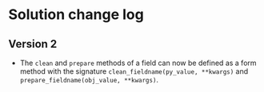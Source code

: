 
# Solution change log


## Version 2

- The `clean` and `prepare` methods of a field can now be defined as a form method with the signature `clean_fieldname(py_value, **kwargs)` and `prepare_fieldname(obj_value, **kwargs)`.


